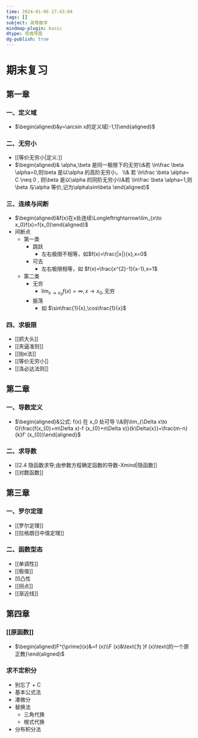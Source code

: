 ```yaml
---
time: 2024-01-06 17:43:04
tags: []
subject: 高等数学
mindmap-plugin: basic
dtype: 思维导图
dg-publish: true
---
```

# 期末复习
## 第一章
### 一、定义域
- $\begin{aligned}&y=\arcsin x的定义域[-1,1]\end{aligned}$

### 二、无穷小
- [[等价无穷小|定义:]]
- $\begin{aligned}& \alpha,\beta 是同一极限下的无穷\\&若 \ln\frac \beta \alpha=0,则\beta 是以\alpha 的高阶无穷小。 \\& 若 \ln\frac \beta \alpha= C \neq 0 , 则\beta 是以\alpha 的同阶无穷小\\&若 \ln\frac \beta \alpha=1,则\beta 与\alpha 等价,记为\alpha\sim\beta \end{aligned}$

### 三、连续与间断
- $\begin{aligned}&f(x)在x处连续\Longleftrightarrow\lim_{x\to x_0}f(x)=f(x_0)\end{aligned}$
- 间断点
	- 第一类
		- 跳跃
			- 左右极限不相等，如$f(x)=\frac{|x|}{x},x=0$
		- 可去
			- 左右极限相等，如 $f(x)=\frac{x^{2}-1}{x-1},x=1$
	- 第二类
		- 无穷
			- $\lim_{x\to x_0}f(x)=\infty,x\to x_0,\text{无穷}$
		- 振荡
			- 如 $\sin\frac{1}{x},\cos\frac{1}{x}$

### 四、求极限
- [[抓大头]]
- [[夹逼准则]]
- [[抬e法]]
- [[等价无穷小]]
- [[洛必达法则]]

## 第二章
### 一、导数定义
- $\begin{aligned}&公式: f(x) 在 x_0 处可导 \\&则\lim_{\Delta x\to 0}\frac{f(x_{0}+m\Delta x)-f (x_{0}+n\Delta x)}{k\Delta{x}}=\frac{m-n}{k}f' (x_{0})\end{aligned}$

### 二、求导数
- [[2.4 隐函数求导;由参数方程确定函数的导数-Xmind|隐函数]]
- [[对数函数]]

## 第三章
### 一、罗尔定理
- [[罗尔定理]]
- [[拉格朗日中值定理]]

### 二、函数型态
- [[单调性]]
- [[极值]]
- 凹凸性
- [[拐点]]
- [[渐近线]]

## 第四章
### [[原函数]]
- $\begin{aligned}F^{\prime}(x)&=f (x)\\F (x)&\text{为 }f (x)\text{的一个原正教}\end{aligned}$

### 求不定积分
- 别忘了 + C
- 基本公式法
- 凑微分
- 替换法
	- 三角代换
	- 根式代换
- 分布积分法

